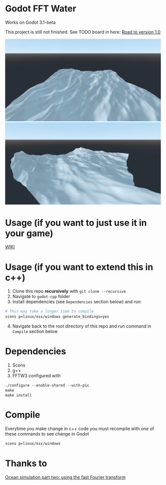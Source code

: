 # Godot FFT Water
Works on Godot 3.1-beta

This project is still not finished. See TODO board in here:
[Road to version 1.0](https://github.com/Grouter/godot-fftwater/projects/1)

![Water-1](https://github.com/Grouter/godot-fftwater/blob/master/screenshots/water-alpha1.png)
![Water-2](https://github.com/Grouter/godot-fftwater/blob/master/screenshots/water-alpha2.png)

# Usage (if you want to just use it in your game)
[WIKI](https://github.com/Grouter/godot-fftwater/wiki)

# Usage (if you want to extend this in c++)
1) Clone this repo **recursively** with `git clone --recursive`
2) Navigate to `godot-cpp` folder
3) Install dependencies (see `Dependencies` section below) and run:
```bash
# This may take a longer time to compile
scons p=linux/osx/windows generate_bindings=yes
```
4) Navigate back to the root directory of this repo and run command in `Compile` section below

# Dependencies
1) Scons
2) g++
3) FFTW3 configured with 
```
./configure --enable-shared --with-pic
make
make install
```

# Compile
Everytime you make change in c++ code you must recompile with one of these commands to see change in Godot
``` bash
scons p=linux/osx/windows
```

# Thanks to

[Ocean simulation part two: using the fast Fourier transform](https://www.keithlantz.net/2011/11/ocean-simulation-part-two-using-the-fast-fourier-transform/)
